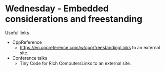 # Wednesday - Embedded considerations and freestanding

Useful links
- CppReference
    - https://en.cppreference.com/w/cpp/freestandingLinks to an external site.
- Conference talks
    - Tiny Code for Rich ComputersLinks to an external site.

